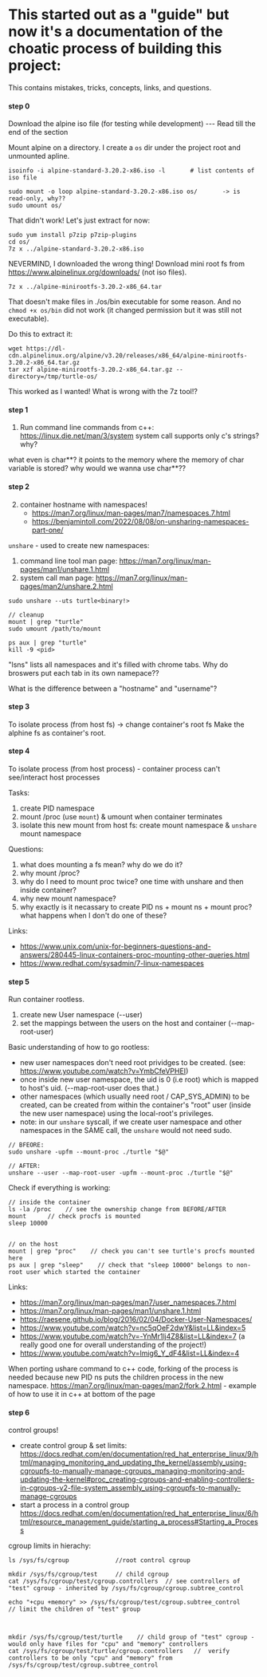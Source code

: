 # This started out as a "guide" but now it's a documentation of the choatic process of building this project:

This contains mistakes, tricks, concepts, links, and questions.

#### step 0
Download the alpine iso file (for testing while development) --- Read till the end of the section

Mount alpine on a directory. I create a `os` dir under the project root and unmounted apline.
```
isoinfo -i alpine-standard-3.20.2-x86.iso -l       # list contents of iso file

sudo mount -o loop alpine-standard-3.20.2-x86.iso os/       -> is read-only, why??
sudo umount os/
```
That didn't work! Let's just extract for now:
```
sudo yum install p7zip p7zip-plugins
cd os/
7z x ../alpine-standard-3.20.2-x86.iso
```

NEVERMIND, I downloaded the wrong thing!
Download mini root fs from https://www.alpinelinux.org/downloads/ (not iso files).
```
7z x ../alpine-minirootfs-3.20.2-x86_64.tar
```
That doesn't make files in ./os/bin executable for some reason. And no `chmod +x os/bin` did not work (it changed permission but it was still not executable).

Do this to extract it:
```
wget https://dl-cdn.alpinelinux.org/alpine/v3.20/releases/x86_64/alpine-minirootfs-3.20.2-x86_64.tar.gz
tar xzf alpine-minirootfs-3.20.2-x86_64.tar.gz --directory=/tmp/turtle-os/
```
This worked as I wanted! What is wrong with the 7z tool!?

#### step 1
1. Run command line commands from c++: https://linux.die.net/man/3/system
system call supports only c's strings? why?

what even is char**? it points to the memory where the memory of char variable is stored? why would we wanna use char**??

#### step 2
2. container hostname with namespaces! 
    - https://man7.org/linux/man-pages/man7/namespaces.7.html
    - https://benjamintoll.com/2022/08/08/on-unsharing-namespaces-part-one/

`unshare` - used to create new namespaces:
1. command line tool man page: https://man7.org/linux/man-pages/man1/unshare.1.html
2. system call man page: https://man7.org/linux/man-pages/man2/unshare.2.html

```
sudo unshare --uts turtle<binary!> 

// cleanup 
mount | grep "turtle"
sudo umount /path/to/mount

ps aux | grep "turtle"
kill -9 <pid>
```

"lsns" lists all namespaces and it's filled with chrome tabs. 
Why do broswers put each tab in its own namepace??

What is the difference between a "hostname" and "username"?

#### step 3
To isolate process (from host fs) -> change container's root fs
Make the alphine fs as container's root.

#### step 4
To isolate process (from host process) - container process can't see/interact host processes

Tasks:
1. create PID namespace
2. mount /proc (use `mount`) & umount when container terminates
3. isolate this new mount from host fs: create mount namespace & `unshare` mount namespace


Questions:
1. what does mounting a fs mean? why do we do it?
2. why mount /proc?
3. why do I need to mount proc twice? one time with unshare and then inside container?
4. why new mount namespace?
5. why exactly is it necassary to create PID ns + mount ns + mount proc? what happens when I don't do one of these?


Links:
- https://www.unix.com/unix-for-beginners-questions-and-answers/280445-linux-containers-proc-mounting-other-queries.html
- https://www.redhat.com/sysadmin/7-linux-namespaces

#### step 5

Run container rootless. 
1. create new User namespace (--user) 
2. set the mappings between the users on the host and container (--map-root-user)

Basic understanding of how to go rootless:
- new user namespaces don't need root prividges to be created. (see: https://www.youtube.com/watch?v=YmbCfeVPHEI)
- once inside new user namespace, the uid is 0 (i.e root) which is mapped to host's uid. (--map-root-user does that.)
- other namespaces (which usually need root / CAP_SYS_ADMIN) to be created, can be created from within the container's "root" user (inside the new user namespace) using the local-root's privileges. 
- note: in our `unshare` syscall, if we create user namespace and other namespaces in the SAME call, the `unshare` would not need sudo.

```
// BFEORE:
sudo unshare -upfm --mount-proc ./turtle "$@" 

// AFTER:
unshare --user --map-root-user -upfm --mount-proc ./turtle "$@" 

```

Check if everything is working:
```
// inside the container
ls -la /proc    // see the ownership change from BEFORE/AFTER
mount      // check procfs is mounted
sleep 10000


// on the host
mount | grep "proc"    // check you can't see turtle's procfs mounted here
ps aux | grep "sleep"    // check that "sleep 10000" belongs to non-root user which started the container

```

Links:
- https://man7.org/linux/man-pages/man7/user_namespaces.7.html
- https://man7.org/linux/man-pages/man1/unshare.1.html
- https://raesene.github.io/blog/2016/02/04/Docker-User-Namespaces/
- https://www.youtube.com/watch?v=nc5qOeF2dwY&list=LL&index=5
- https://www.youtube.com/watch?v=-YnMr1lj4Z8&list=LL&index=7 (a really good one for overall understanding of the project!)
- https://www.youtube.com/watch?v=lmig6_Y_dF4&list=LL&index=4

When porting ushare command to c++ code, forking of the process is needed because new PID ns puts the children process in the new namespace. 
https://man7.org/linux/man-pages/man2/fork.2.html - example of how to use it in c++ at bottom of the page

#### step 6

control groups! 

- create control group & set limits: https://docs.redhat.com/en/documentation/red_hat_enterprise_linux/9/html/managing_monitoring_and_updating_the_kernel/assembly_using-cgroupfs-to-manually-manage-cgroups_managing-monitoring-and-updating-the-kernel#proc_creating-cgroups-and-enabling-controllers-in-cgroups-v2-file-system_assembly_using-cgroupfs-to-manually-manage-cgroups
- start a process in a control group https://docs.redhat.com/en/documentation/red_hat_enterprise_linux/6/html/resource_management_guide/starting_a_process#Starting_a_Process

cgroup limits in hierachy:

```
ls /sys/fs/cgroup             //root control cgroup

mkdir /sys/fs/cgroup/test     // child cgroup
cat /sys/fs/cgroup/test/cgroup.controllers  // see controllers of "test" cgroup - inherited by /sys/fs/cgroup/cgroup.subtree_control

echo "+cpu +memory" >> /sys/fs/cgroup/test/cgroup.subtree_control      // limit the children of "test" group



mkdir /sys/fs/cgroup/test/turtle    // child group of "test" cgroup - would only have files for "cpu" and "memory" controllers
cat /sys/fs/cgroup/test/turtle/cgroup.controllers   //  verify controllers to be only "cpu" and "memory" from /sys/fs/cgroup/test/cgroup.subtree_control


```

